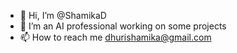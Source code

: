- 👋 Hi, I’m @ShamikaD
- 🌱 I’m an AI professional working on some projects
- 📫 How to reach me dhurishamika@gmail.com
